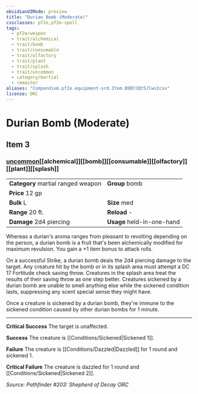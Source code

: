 ```yaml
---
obsidianUIMode: preview
title: "Durian Bomb (Moderate)"
cssclasses: pf2e,pf2e-spell
tags:
  - pf2e/weapon
  - trait/alchemical
  - trait/bomb
  - trait/consumable
  - trait/olfactory
  - trait/plant
  - trait/splash
  - trait/uncommon
  - category/martial
  - remaster
aliases: "Compendium.pf2e.equipment-srd.Item.B9BYJQt5Jlwv2cxv"
license: ORC
---
```

# Durian Bomb (Moderate)
## Item 3
### [uncommon](uncommon "Uncommon Rarity Trait")[[alchemical]][[bomb]][[consumable]][[olfactory]][[plant]][[splash]]

|  |  |
| -- | -- |
| **Category** martial ranged weapon | **Group** bomb |
| **Price** 12 gp |  |
| **Bulk** L | **Size** med |
|**Range** 20 ft.| **Reload** -|
| **Damage** 2d4 piercing  | **Usage** held-in-one-hand |



Whereas a durian's aroma ranges from pleasant to revolting depending on the person, a durian bomb is a fruit that's been alchemically modified for maximum revulsion. You gain a +1 item bonus to attack rolls.

On a successful Strike, a durian bomb deals the 2d4 piercing damage to the target. Any creature hit by the bomb or in its splash area must attempt a DC 17 Fortitude check saving throw. Creatures in the splash area treat the results of their saving throw as one step better. Creatures sickened by a durian bomb are unable to smell anything else while the sickened condition lasts, suppressing any scent special sense they might have.

Once a creature is sickened by a durian bomb, they're immune to the sickened condition caused by other durian bombs for 1 minute.

* * *

**Critical Success** The target is unaffected.

**Success** The creature is [[Conditions/Sickened|Sickened 1]].

**Failure** The creature is [[Conditions/Dazzled|Dazzled]] for 1 round and sickened 1.

**Critical Failure** The creature is dazzled for 1 round and [[Conditions/Sickened|Sickened 2]].

*Source: Pathfinder #203: Shepherd of Decay*
*ORC*